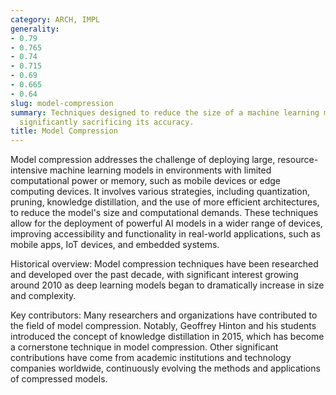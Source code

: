 ```yaml
---
category: ARCH, IMPL
generality:
- 0.79
- 0.765
- 0.74
- 0.715
- 0.69
- 0.665
- 0.64
slug: model-compression
summary: Techniques designed to reduce the size of a machine learning model without
  significantly sacrificing its accuracy.
title: Model Compression
---
```


Model compression addresses the challenge of deploying large, resource-intensive machine learning models in environments with limited computational power or memory, such as mobile devices or edge computing devices. It involves various strategies, including quantization, pruning, knowledge distillation, and the use of more efficient architectures, to reduce the model's size and computational demands. These techniques allow for the deployment of powerful AI models in a wider range of devices, improving accessibility and functionality in real-world applications, such as mobile apps, IoT devices, and embedded systems.

Historical overview: Model compression techniques have been researched and developed over the past decade, with significant interest growing around 2010 as deep learning models began to dramatically increase in size and complexity.

Key contributors: Many researchers and organizations have contributed to the field of model compression. Notably, Geoffrey Hinton and his students introduced the concept of knowledge distillation in 2015, which has become a cornerstone technique in model compression. Other significant contributions have come from academic institutions and technology companies worldwide, continuously evolving the methods and applications of compressed models.